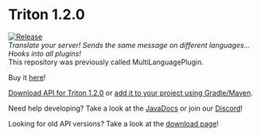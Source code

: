 # Triton 1.2.0
[![Release](https://jitpack.io/v/Rexcantor/Triton.svg)](https://jitpack.io/#Rexcantor/Triton)  
_Translate your server! Sends the same message on different languages... Hooks into all plugins!_  
This repository was previously called MultiLanguagePlugin.

Buy it [here](https://www.spigotmc.org/resources/triton.30331/)!


[Download API for Triton 1.2.0](https://cdn.rexcantor64.com/triton/api/TritonAPI-v1.0.0.jar) or [add it to your project using Gradle/Maven](https://jitpack.io/#Rexcantor/Triton).

Need help developing? Take a look at the [JavaDocs](https://triton.rexcantor64.com/javadocs) or join our [Discord](https://triton.rexcantor64.com/discord)!

Looking for old API versions? Take a look at the [download page](https://github.com/Rexcantor/Triton/wiki/Downloads)!
